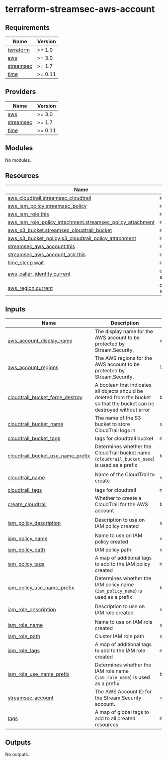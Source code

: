 # terraform-streamsec-aws-account
<!-- BEGIN_TF_DOCS -->
## Requirements

| Name | Version |
|------|---------|
| <a name="requirement_terraform"></a> [terraform](#requirement\_terraform) | >= 1.0 |
| <a name="requirement_aws"></a> [aws](#requirement\_aws) | >= 3.0 |
| <a name="requirement_streamsec"></a> [streamsec](#requirement\_streamsec) | >= 1.7 |
| <a name="requirement_time"></a> [time](#requirement\_time) | >= 0.11 |

## Providers

| Name | Version |
|------|---------|
| <a name="provider_aws"></a> [aws](#provider\_aws) | >= 3.0 |
| <a name="provider_streamsec"></a> [streamsec](#provider\_streamsec) | >= 1.7 |
| <a name="provider_time"></a> [time](#provider\_time) | >= 0.11 |

## Modules

No modules.

## Resources

| Name | Type |
|------|------|
| [aws_cloudtrail.streamsec_cloudtrail](https://registry.terraform.io/providers/hashicorp/aws/latest/docs/resources/cloudtrail) | resource |
| [aws_iam_policy.streamsec_policy](https://registry.terraform.io/providers/hashicorp/aws/latest/docs/resources/iam_policy) | resource |
| [aws_iam_role.this](https://registry.terraform.io/providers/hashicorp/aws/latest/docs/resources/iam_role) | resource |
| [aws_iam_role_policy_attachment.streamsec_policy_attachment](https://registry.terraform.io/providers/hashicorp/aws/latest/docs/resources/iam_role_policy_attachment) | resource |
| [aws_s3_bucket.streamsec_cloudtrail_bucket](https://registry.terraform.io/providers/hashicorp/aws/latest/docs/resources/s3_bucket) | resource |
| [aws_s3_bucket_policy.s3_cloudtrail_policy_attachment](https://registry.terraform.io/providers/hashicorp/aws/latest/docs/resources/s3_bucket_policy) | resource |
| [streamsec_aws_account.this](https://registry.terraform.io/providers/streamsec-terraform/streamsec/latest/docs/resources/aws_account) | resource |
| [streamsec_aws_account_ack.this](https://registry.terraform.io/providers/streamsec-terraform/streamsec/latest/docs/resources/aws_account_ack) | resource |
| [time_sleep.wait](https://registry.terraform.io/providers/hashicorp/time/latest/docs/resources/sleep) | resource |
| [aws_caller_identity.current](https://registry.terraform.io/providers/hashicorp/aws/latest/docs/data-sources/caller_identity) | data source |
| [aws_region.current](https://registry.terraform.io/providers/hashicorp/aws/latest/docs/data-sources/region) | data source |

## Inputs

| Name | Description | Type | Default | Required |
|------|-------------|------|---------|:--------:|
| <a name="input_aws_account_display_name"></a> [aws\_account\_display\_name](#input\_aws\_account\_display\_name) | The display name for the AWS account to be protected by Stream.Security. | `string` | n/a | yes |
| <a name="input_aws_account_regions"></a> [aws\_account\_regions](#input\_aws\_account\_regions) | The AWS regions for the AWS account to be protected by Stream.Security. | `list(string)` | n/a | yes |
| <a name="input_cloudtrail_bucket_force_destroy"></a> [cloudtrail\_bucket\_force\_destroy](#input\_cloudtrail\_bucket\_force\_destroy) | A boolean that indicates all objects should be deleted from the bucket so that the bucket can be destroyed without error | `bool` | `true` | no |
| <a name="input_cloudtrail_bucket_name"></a> [cloudtrail\_bucket\_name](#input\_cloudtrail\_bucket\_name) | The name of the S3 bucket to store CloudTrail logs in | `string` | `"streamsec-cloudtrail"` | no |
| <a name="input_cloudtrail_bucket_tags"></a> [cloudtrail\_bucket\_tags](#input\_cloudtrail\_bucket\_tags) | tags for cloudtrail bucket | `map(string)` | `{}` | no |
| <a name="input_cloudtrail_bucket_use_name_prefix"></a> [cloudtrail\_bucket\_use\_name\_prefix](#input\_cloudtrail\_bucket\_use\_name\_prefix) | Determines whether the CloudTrail bucket name (`cloudtrail_bucket_name`) is used as a prefix | `bool` | `true` | no |
| <a name="input_cloudtrail_name"></a> [cloudtrail\_name](#input\_cloudtrail\_name) | Name of the CloudTrail to create | `string` | `"streamsec-real-time-cloudtrail"` | no |
| <a name="input_cloudtrail_tags"></a> [cloudtrail\_tags](#input\_cloudtrail\_tags) | tags for cloudtrail | `map(string)` | `{}` | no |
| <a name="input_create_cloudtrail"></a> [create\_cloudtrail](#input\_create\_cloudtrail) | Whether to create a CloudTrail for the AWS account | `bool` | `false` | no |
| <a name="input_iam_policy_description"></a> [iam\_policy\_description](#input\_iam\_policy\_description) | Description to use on IAM policy created | `string` | `"Stream Security IAM Policy"` | no |
| <a name="input_iam_policy_name"></a> [iam\_policy\_name](#input\_iam\_policy\_name) | Name to use on IAM policy created | `string` | `"streamsec-policy"` | no |
| <a name="input_iam_policy_path"></a> [iam\_policy\_path](#input\_iam\_policy\_path) | IAM policy path | `string` | `null` | no |
| <a name="input_iam_policy_tags"></a> [iam\_policy\_tags](#input\_iam\_policy\_tags) | A map of additional tags to add to the IAM policy created | `map(string)` | `{}` | no |
| <a name="input_iam_policy_use_name_prefix"></a> [iam\_policy\_use\_name\_prefix](#input\_iam\_policy\_use\_name\_prefix) | Determines whether the IAM policy name (`iam_policy_name`) is used as a prefix | `bool` | `true` | no |
| <a name="input_iam_role_description"></a> [iam\_role\_description](#input\_iam\_role\_description) | Description to use on IAM role created | `string` | `"Stream Security IAM Role"` | no |
| <a name="input_iam_role_name"></a> [iam\_role\_name](#input\_iam\_role\_name) | Name to use on IAM role created | `string` | `"streamsec-role"` | no |
| <a name="input_iam_role_path"></a> [iam\_role\_path](#input\_iam\_role\_path) | Cluster IAM role path | `string` | `null` | no |
| <a name="input_iam_role_tags"></a> [iam\_role\_tags](#input\_iam\_role\_tags) | A map of additional tags to add to the IAM role created | `map(string)` | `{}` | no |
| <a name="input_iam_role_use_name_prefix"></a> [iam\_role\_use\_name\_prefix](#input\_iam\_role\_use\_name\_prefix) | Determines whether the IAM role name (`iam_role_name`) is used as a prefix | `bool` | `true` | no |
| <a name="input_streamsec_account"></a> [streamsec\_account](#input\_streamsec\_account) | The AWS Account ID for the Stream.Security account. | `string` | `"624907860825"` | no |
| <a name="input_tags"></a> [tags](#input\_tags) | A map of global tags to add to all created resources | `map(string)` | `{}` | no |

## Outputs

No outputs.
<!-- END_TF_DOCS -->

